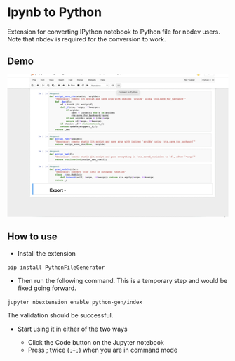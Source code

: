 # Ipynb to Python

Extension for converting IPython notebook to Python file for nbdev users. Note that nbdev is required for the conversion to work.


## Demo

![Image](./python-code-gen.gif)


## How to use

- Install the extension

`pip install PythonFileGenerator`

- Then run the following command. This is a temporary step and would be fixed going forward.

`jupyter nbextension enable python-gen/index`

The validation should be successful.

- Start using it in either of the two ways

    - Click the Code button on the Jupyter notebook
    - Press ; twice (`;+;`) when you are in command mode
